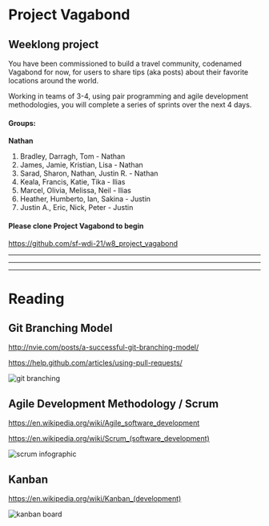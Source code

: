 # Project Vagabond

## Weeklong project

You have been commissioned to build a travel community, codenamed Vagabond for now, for users to share tips (aka posts) about their favorite locations around the world.

Working in teams of 3-4, using pair programming and agile development methodologies, you will complete a series of sprints over the next 4 days.

#### Groups:

**Nathan**

1. Bradley, Darragh, Tom - Nathan
2. James, Jamie, Kristian, Lisa - Nathan
3. Sarad, Sharon, Nathan, Justin R. - Nathan
4. Keala, Francis, Katie, Tika - Ilias
5. Marcel, Olivia, Melissa, Neil - Ilias
6. Heather, Humberto, Ian, Sakina - Justin
7. Justin A., Eric, Nick, Peter - Justin

#### Please clone Project Vagabond to begin
https://github.com/sf-wdi-21/w8_project_vagabond


---
---
---


# Reading

## Git Branching Model
http://nvie.com/posts/a-successful-git-branching-model/

https://help.github.com/articles/using-pull-requests/

![git branching](http://nvie.com/img/git-model@2x.png)


## Agile Development Methodology / Scrum
https://en.wikipedia.org/wiki/Agile_software_development

https://en.wikipedia.org/wiki/Scrum_(software_development)

![scrum infographic](https://www.maxxor.com/images/Scrum.jpg)

## Kanban
https://en.wikipedia.org/wiki/Kanban_(development)

![kanban board](http://leankit.com/kanban/kanban-board/simple-physical-board-w-card-types-e87dbe30.png)
